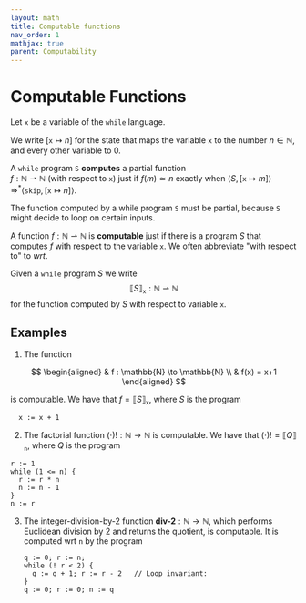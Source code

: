 ```yaml
---
layout: math
title: Computable functions
nav_order: 1
mathjax: true
parent: Computability
---
```


# Computable Functions

Let $\texttt{x}$ be a variable of the `while` language.

We write $[\texttt{x} \mapsto n]$ for the state that maps the
variable $\texttt{x}$ to the number $n \in \mathbb{N}$, and every other variable to $0$.

A `while` program $\texttt{S}$ **computes** a partial function  
$f : \mathbb{N} ⇀ \mathbb{N}$ (with respect to $\texttt{x}$) just if $f(m)
\simeq n$ exactly when $\langle S, [\texttt{x} \mapsto m] \rangle
\Rightarrow^\ast \langle \texttt{skip}, [\texttt{x} \mapsto n] \rangle$.

The function computed by a while program $\texttt{S}$ must be partial, because
$\texttt{S}$ might decide to loop on certain inputs.

A function $f : \mathbb{N} ⇀ \mathbb{N}$ is __computable__ just if there is a
program $S$ that computes $f$ with respect to the variable $\texttt{x}$. We
often abbreviate "with respect to" to _wrt_.

Given a `while` program $S$ we write
$$
  ⟦ S ⟧_{\texttt{x}} : \mathbb{N} ⇀ \mathbb{N}
$$
for the function computed by $S$ with respect to variable $\texttt{x}$.

## Examples

1. The function

  $$
  \begin{aligned}
  & f : \mathbb{N} \to \mathbb{N} \\
  & f(x) = x+1
  \end{aligned}
  $$
  
  is computable. We have that $f = ⟦ S ⟧_{\texttt{x}}$, where $S$ is the program
  ```
    x := x + 1
  ```

2. The factorial function $(\cdot)! : \mathbb{N} \to \mathbb{N}$ is computable.
   We have that $(\cdot)! = ⟦ Q ⟧_{\texttt{n}}$, where $Q$ is the program
  ```
  r := 1
  while (1 <= n) {
    r := r * n
    n := n - 1
  }
  n := r
  ```

3. The integer-division-by-2 function $\textbf{div-2} : \mathbb{N} \to
   \mathbb{N}$, which performs Euclidean division by 2 and returns the
   quotient, is computable. It is computed wrt `n` by the program
   ```
   q := 0; r := n;
   while (! r < 2) {
     q := q + 1; r := r - 2   // Loop invariant: 
   }
   q := 0; r := 0; n := q
   ```